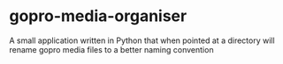 # gopro-media-organiser
A small application written in Python that when pointed at a directory will rename gopro media files to a better naming convention
